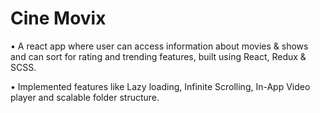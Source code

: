 # Cine Movix
• A react app where user can access information about movies & shows and can sort for rating and trending
features, built using React, Redux & SCSS.

• Implemented features like Lazy loading, Infinite Scrolling, In-App Video player and scalable folder structure.
